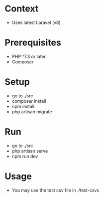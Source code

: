 # Context
- Uses latest Laravel (v8)

# Prerequisites
- PHP ^7.3 or later.
- Composer

# Setup
- go to ./src
- composer install
- npm install
- php artisan migrate

# Run
- go to ./src
- php artisan serve
- npm run dev

# Usage
- You may use the test csv file in ./test-csvs